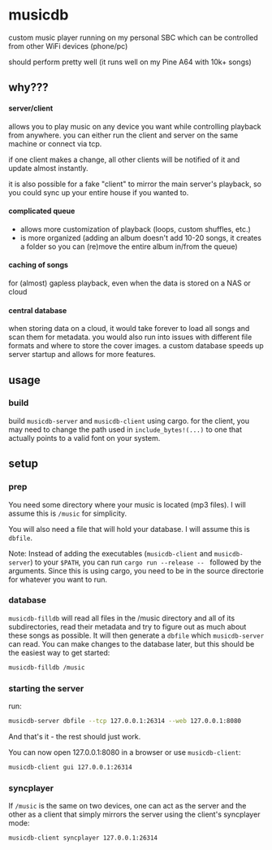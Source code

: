 # musicdb

custom music player running on my personal SBC which can be controlled from other WiFi devices (phone/pc)

should perform pretty well (it runs well on my Pine A64 with 10k+ songs)

## why???

#### server/client

allows you to play music on any device you want while controlling playback from anywhere.
you can either run the client and server on the same machine or connect via tcp.

if one client makes a change, all other clients will be notified of it and update almost instantly.

it is also possible for a fake "client" to mirror the main server's playback, so you could sync up your entire house if you wanted to.

#### complicated queue

- allows more customization of playback (loops, custom shuffles, etc.)
- is more organized (adding an album doesn't add 10-20 songs, it creates a folder so you can (re)move the entire album in/from the queue)

#### caching of songs

for (almost) gapless playback, even when the data is stored on a NAS or cloud

#### central database

when storing data on a cloud, it would take forever to load all songs and scan them for metadata.
you would also run into issues with different file formats and where to store the cover images.
a custom database speeds up server startup and allows for more features.

## usage

### build

build `musicdb-server` and `musicdb-client` using cargo.
for the client, you may need to change the path used in `include_bytes!(...)` to one that actually points to a valid font on your system.

## setup

### prep

You need some directory where your music is located (mp3 files).
I will assume this is `/music` for simplicity.

You will also need a file that will hold your database.
I will assume this is `dbfile`.

Note: Instead of adding the executables (`musicdb-client` and `musicdb-server`) to your `$PATH`, you can run `cargo run --release -- ` followed by the arguments.
Since this is using cargo, you need to be in the source directorie for whatever you want to run.

### database

`musicdb-filldb` will read all files in the /music directory and all of its subdirectories, read their metadata and try to figure out as much about these songs as possible. It will then generate a `dbfile` which `musicdb-server` can read.
You can make changes to the database later, but this should be the easiest way to get started:

```sh
musicdb-filldb /music
```

### starting the server

run:

```sh
musicdb-server dbfile --tcp 127.0.0.1:26314 --web 127.0.0.1:8080
```

And that's it - the rest should just work.

You can now open 127.0.0.1:8080 in a browser or use `musicdb-client`:

```sh
musicdb-client gui 127.0.0.1:26314
```

### syncplayer

If `/music` is the same on two devices, one can act as the server and the other as a client
that simply mirrors the server using the client's syncplayer mode:

```sh
musicdb-client syncplayer 127.0.0.1:26314
```
